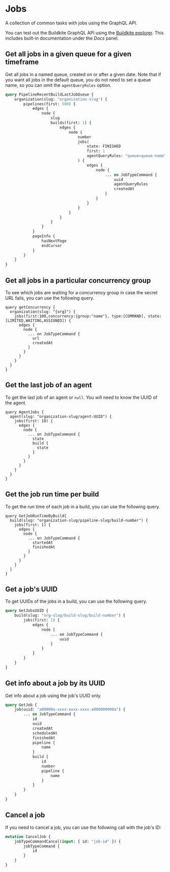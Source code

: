 # Jobs

A collection of common tasks with jobs using the GraphQL API.

You can test out the Buildkite GraphQL API using the [Buildkite explorer](https://graphql.buildkite.com/explorer). This includes built-in documentation under the _Docs_ panel.

## Get all jobs in a given queue for a given timeframe

Get all jobs in a named queue, created on or after a given date. Note that if you want all jobs in the default queue, you do not need to set a queue name, so you can omit the `agentQueryRules` option.

```graphql
query PipelineRecentBuildLastJobQueue {
    organization(slug: "organization-slug") {
        pipelines(first: 500) {
            edges {
                node {
                    slug
                    builds(first: 1) {
                        edges {
                            node {
                                number
                                jobs(
                                    state: FINISHED
                                    first: 1
                                    agentQueryRules: "queue=queue-name"
                                ) {
                                    edges {
                                        node {
                                            ... on JobTypeCommand {
                                                uuid
                                                agentQueryRules
                                                createdAt
                                            }
                                        }
                                    }
                                }
                            }
                        }
                    }
                }
            }
            pageInfo {
                hasNextPage
                endCursor
            }
        }
    }
}
```

## Get all jobs in a particular concurrency group

To see which jobs are waiting for a concurrency group in case the secret URL fails, you can use the following query.

```
query getConcurrency {
  organization(slug: "{org}") {
    jobs(first:100,concurrency:{group:"name"}, type:[COMMAND], state:[LIMITED,WAITING,ASSIGNED]) {
      edges {
        node {
          ... on JobTypeCommand {
            url
            createdAt
          }
        }
      }
    }
  }
}
```

## Get the last job of an agent

To get the last job of an agent or `null`. You will need to know the UUID of the agent.

```
query AgentJobs {
  agent(slug: "organization-slug/agent-UUID") {
    jobs(first: 10) {
      edges {
        node {
          ... on JobTypeCommand {
            state
            build {
              state
            }
          }
        }
      }
    }
  }
}
```

## Get the job run time per build

To get the run time of each job in a build, you can use the following query.

```
query GetJobRunTimeByBuild{
  build(slug: "organization-slug/pipeline-slug/build-number") {
    jobs(first: 1) {
      edges {
        node {
          ... on JobTypeCommand {
            startedAt
            finishedAt
          }
        }
      }
    }
  }
}
```

## Get a job's UUID

To get UUIDs of the jobs in a build, you can use the following query.

```graphql
query GetJobsUUID {
    build(slug: "org-slug/build-slug/build-number") {
        jobs(first: 1) {
            edges {
                node {
                    ... on JobTypeCommand {
                        uuid
                    }
                }
            }
        }
    }
}
```

## Get info about a job by its UUID

Get info about a job using the job's UUID only.

```graphql
query GetJob {
    job(uuid: "a00000a-xxxx-xxxx-xxxx-a000000000a") {
        ... on JobTypeCommand {
            id
            uuid
            createdAt
            scheduledAt
            finishedAt
            pipeline {
                name
            }
            build {
                id
                number
                pipeline {
                    name
                }
            }
        }
    }
}
```

## Cancel a job

If you need to cancel a job, you can use the following call with the job's ID:

```graphql
mutation CancelJob {
    jobTypeCommandCancel(input: { id: "job-id" }) {
        jobTypeCommand {
            id
        }
    }
}
```
